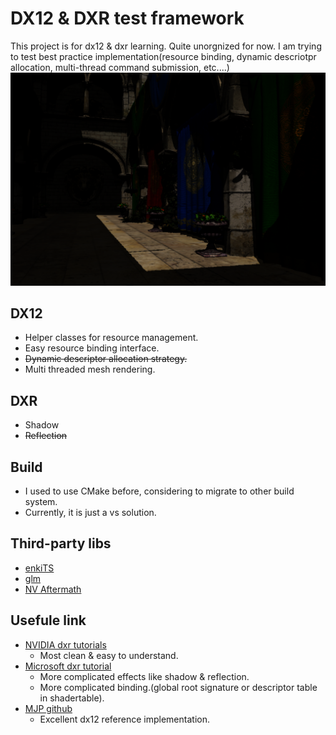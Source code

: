 # DX12 & DXR test framework
This project is for dx12 & dxr learning. Quite  unorgnized for now. I am trying to test best practice implementation(resource binding, dynamic descriotpr allocation, multi-thread command submission, etc....)
![raytraced shadow(very naive implementation)](rt_shadow.png)

## DX12
* Helper classes for resource management.
* Easy resource binding interface.
* ~~Dynamic descriptor allocation strategy.~~
* Multi threaded mesh rendering.

## DXR
* Shadow
* ~~Reflection~~

## Build
* I used to use CMake before, considering to migrate to other build system.
* Currently, it is just a vs solution.

## Third-party libs
* [enkiTS](https://github.com/dougbinks/enkiTS)
* [glm](https://glm.g-truc.net/0.9.9/index.html)
* [NV Aftermath](https://developer.nvidia.com/nvidia-aftermath)

## Usefule link
* [NVIDIA dxr tutorials](https://github.com/NVIDIAGameWorks/DxrTutorials)
	* Most clean & easy to understand.
* [Microsoft dxr tutorial](https://github.com/microsoft/DirectX-Graphics-Samples/tree/master/Samples/Desktop/D3D12Raytracing)
	* More complicated effects like shadow & reflection.
	* More complicated binding.(global root signature or descriptor table in shadertable).
* [MJP github](https://github.com/TheRealMJP)
	* Excellent dx12 reference implementation.
